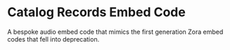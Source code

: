 # Catalog Records Embed Code
A bespoke audio embed code that mimics the first generation Zora embed codes that fell into deprecation.
